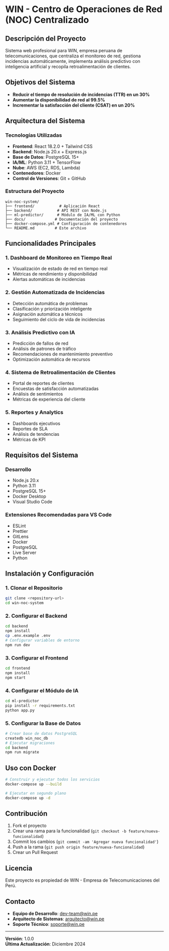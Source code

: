 # WIN - Centro de Operaciones de Red (NOC) Centralizado

## Descripción del Proyecto

Sistema web profesional para WIN, empresa peruana de telecomunicaciones, que centraliza el monitoreo de red, gestiona incidencias automáticamente, implementa análisis predictivo con inteligencia artificial y recopila retroalimentación de clientes.

## Objetivos del Sistema

- **Reducir el tiempo de resolución de incidencias (TTR) en un 30%**
- **Aumentar la disponibilidad de red al 99.5%**
- **Incrementar la satisfacción del cliente (CSAT) en un 20%**

## Arquitectura del Sistema

### Tecnologías Utilizadas

- **Frontend**: React 18.2.0 + Tailwind CSS
- **Backend**: Node.js 20.x + Express.js
- **Base de Datos**: PostgreSQL 15+
- **IA/ML**: Python 3.11 + TensorFlow
- **Nube**: AWS (EC2, RDS, Lambda)
- **Contenedores**: Docker
- **Control de Versiones**: Git + GitHub

### Estructura del Proyecto

```
win-noc-system/
├── frontend/           # Aplicación React
├── backend/           # API REST con Node.js
├── ml-predictor/      # Módulo de IA/ML con Python
├── docs/             # Documentación del proyecto
├── docker-compose.yml # Configuración de contenedores
└── README.md         # Este archivo
```

## Funcionalidades Principales

### 1. Dashboard de Monitoreo en Tiempo Real
- Visualización de estado de red en tiempo real
- Métricas de rendimiento y disponibilidad
- Alertas automáticas de incidencias

### 2. Gestión Automatizada de Incidencias
- Detección automática de problemas
- Clasificación y priorización inteligente
- Asignación automática a técnicos
- Seguimiento del ciclo de vida de incidencias

### 3. Análisis Predictivo con IA
- Predicción de fallos de red
- Análisis de patrones de tráfico
- Recomendaciones de mantenimiento preventivo
- Optimización automática de recursos

### 4. Sistema de Retroalimentación de Clientes
- Portal de reportes de clientes
- Encuestas de satisfacción automatizadas
- Análisis de sentimientos
- Métricas de experiencia del cliente

### 5. Reportes y Analytics
- Dashboards ejecutivos
- Reportes de SLA
- Análisis de tendencias
- Métricas de KPI

## Requisitos del Sistema

### Desarrollo
- Node.js 20.x
- Python 3.11
- PostgreSQL 15+
- Docker Desktop
- Visual Studio Code

### Extensiones Recomendadas para VS Code
- ESLint
- Prettier
- GitLens
- Docker
- PostgreSQL
- Live Server
- Python

## Instalación y Configuración

### 1. Clonar el Repositorio
```bash
git clone <repository-url>
cd win-noc-system
```

### 2. Configurar el Backend
```bash
cd backend
npm install
cp .env.example .env
# Configurar variables de entorno
npm run dev
```

### 3. Configurar el Frontend
```bash
cd frontend
npm install
npm start
```

### 4. Configurar el Módulo de IA
```bash
cd ml-predictor
pip install -r requirements.txt
python app.py
```

### 5. Configurar la Base de Datos
```bash
# Crear base de datos PostgreSQL
createdb win_noc_db
# Ejecutar migraciones
cd backend
npm run migrate
```

## Uso con Docker

```bash
# Construir y ejecutar todos los servicios
docker-compose up --build

# Ejecutar en segundo plano
docker-compose up -d
```

## Contribución

1. Fork el proyecto
2. Crear una rama para la funcionalidad (`git checkout -b feature/nueva-funcionalidad`)
3. Commit los cambios (`git commit -am 'Agregar nueva funcionalidad'`)
4. Push a la rama (`git push origin feature/nueva-funcionalidad`)
5. Crear un Pull Request

## Licencia

Este proyecto es propiedad de WIN - Empresa de Telecomunicaciones del Perú.

## Contacto

- **Equipo de Desarrollo**: dev-team@win.pe
- **Arquitecto de Sistemas**: arquitecto@win.pe
- **Soporte Técnico**: soporte@win.pe

---

**Versión**: 1.0.0  
**Última Actualización**: Diciembre 2024
